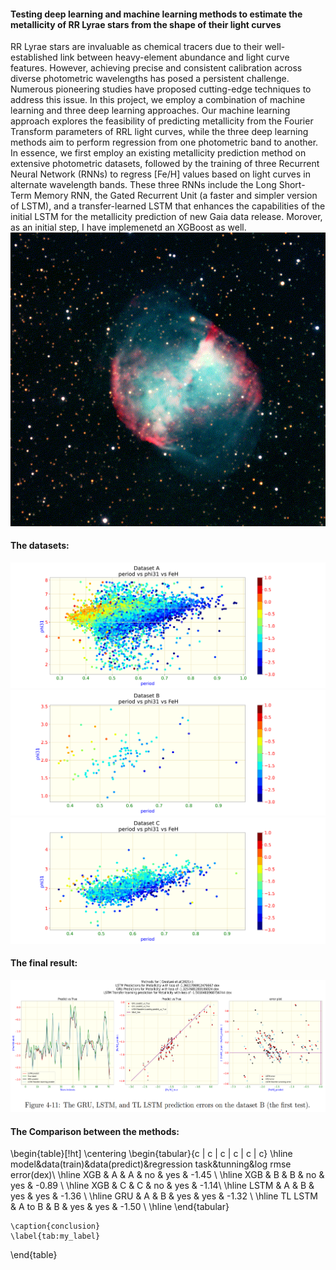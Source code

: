 #### Testing deep learning and machine learning methods to estimate the metallicity of RR Lyrae stars from the shape of their light curves

RR Lyrae stars are invaluable as chemical tracers due to their well-established link between heavy-element
abundance and light curve features. However, achieving precise and consistent calibration across diverse
photometric wavelengths has posed a persistent challenge. Numerous pioneering studies have proposed
cutting-edge techniques to address this issue. In this project, we employ a combination of machine learning
and three deep learning approaches. Our machine learning approach explores the feasibility of predicting
metallicity from the Fourier Transform parameters of RRL light curves, while the three deep learning methods
aim to perform regression from one photometric band to another. In essence, we first employ an existing
metallicity prediction method on extensive photometric datasets, followed by the training of three Recurrent
Neural Network (RNNs) to regress [Fe/H] values based on light curves in alternate wavelength bands. These
three RNNs include the Long Short-Term Memory RNN, the Gated Recurrent Unit (a faster and simpler
version of LSTM), and a transfer-learned LSTM that enhances the capabilities of the initial LSTM for the
metallicity prediction of new Gaia data release. Morover, as an initial step, I have implemenetd an XGBoost as well.
![](variable.gif)


#### The datasets:
![](plot/pf_phi31_A.png)
![](plot/pf_phi31_B.png)
![](plot/pf_phi31_C.png)

#### The final result:


![](plot/result.png)

#### The Comparison between the methods:
\begin{table}[!ht]
    \centering
    \begin{tabular}{c | c | c | c | c | c}
    \hline
    model&data(train)&data(predict)&regression task&tunning&log rmse error(dex)\\
    \hline
    XGB & A & A & no & yes & -1.45 \\
    \hline
    XGB & B & B & no & yes & -0.89 \\
    \hline
    XGB & C & C & no & yes & -1.14\\
    \hline
    LSTM & A & B & yes & yes & -1.36 \\
    \hline
    GRU & A & B & yes & yes & -1.32 \\
    \hline
    TL LSTM & A to B & B & yes & yes & -1.50 \\
    \hline
    \end{tabular}
    
    \caption{conclusion}
    \label{tab:my_label}
\end{table}


